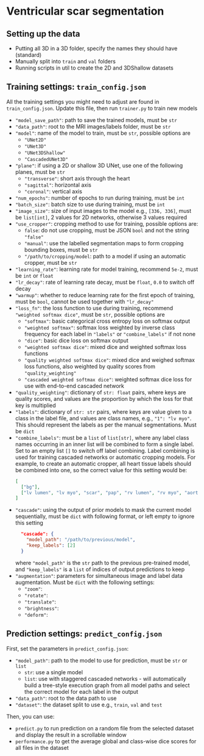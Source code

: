# Ventricular scar segmentation  

## Setting up the data 

* Putting all 3D in a 3D folder, specify the names they should have (standard)
* Manually split into `train` and `val` folders  
* Running scripts in util to create the 2D and 3DShallow datasets 

## Training settings: `train_config.json`

All the training settings you might need to adjust are found in `train_config.json`. Update this file, then run `trainer.py` to train new models 

* `"model_save_path"`: path to save the trained models, must be `str`
* `"data_path"`: root to the MRI images/labels folder, must be `str`
* `"model"`: name of the model to train, must be `str`, possible options are
  * `"UNet2D"`
  * `"UNet3D"`
  * `"UNet3DShallow"`
  * `"CascadedUNet3D"`   
* `"plane"`: if using a 2D or shallow 3D UNet, use one of the following planes, must be `str`
  * `"transverse"`: short axis through the heart 
  * `"sagittal"`: horizontal axis 
  * `"coronal"`: vertical axis 
* `"num_epochs"`: number of epochs to run during training, must be `int`
* `"batch_size"`: batch size to use during training, must be `int`
* `"image_size"`: size of input images to the model e.g., `[336, 336]`, must be `list[int]`, 2 values for 2D networks, otherwise 3 values required 
* `"use_cropper"`: cropping method to use for training, possible options are:
  * `false`: do not use cropping, must be JSON `bool` and not the string `"false"`
  * `"manual"`: use the labelled segmentation maps to form cropping bounding boxes, must be `str`
  * `"/path/to/cropping/model`: path to a model if using an automatic cropper, must be `str`
* `"learning_rate"`: learning rate for model training, recommend `5e-2`, must be `int` or `float`
* `"lr_decay"`: rate of learning rate decay, must be `float`, `0.0` to switch off decay
* `"warmup"`: whether to reduce learning rate for the first epoch of training, must be `bool`, cannot be used together with `"lr_decay"` 
* `"loss_fn"`: the loss function to use during training, recommend `"weighted softmax dice"`, must be `str`, possible options are
  * `"softmax"`: basic categorical cross entropy loss on softmax output  
  * `"weighted softmax"`: softmax loss weighted by inverse class frequency for each label in `"labels"` or `"combine_labels"` if not none 
  * `"dice"`: basic dice loss on softmax output 
  * `"weighted softmax dice"`: mixed dice and weighted softmax loss functions 
  * `"quality weighted softmax dice"`: mixed dice and weighed softmax loss functions, also weighted by quality scores from `"quality_weighting"`
  * `"cascaded weighted softmax dice"`: weighted softmax dice loss for use with end-to-end cascaded network
* `"quality_weighting"`: dictionary of `str: float` pairs, where keys are quality scores, and values are the proportion by which the loss for that key is multiplied 
* `"labels"`: dictionary of `str: str` pairs, where keys are value given to a class in the label file, and values are class names, e.g., `"1": "lv myo"`. This should represent the labels as per the manual segmentations. Must be `dict`
* `"combine_labels"`: must be a `list` of `list[str]`, where any label class names occurring in an inner list will be combined to form a single label. Set to an empty list `[]` to switch off label combining. Label combining is used for training cascaded networks or automatic cropping models. For example, to create an automatic cropper, all heart tissue labels should be combined into one, so the correct value for this setting would be: 
  ```json
  [
    ["bg"],
    ["lv lumen", "lv myo", "scar", "pap", "rv lumen", "rv myo", "aorta"]
  ]
  ```
* `"cascade"`: using the output of prior models to mask the current model sequentially, must be `dict` with following format, or left empty to ignore this setting
  ```json
    "cascade": {
      "model_path": "/path/to/previous/model",
      "keep_labels": [2]  
    }
  ```
  where `"model_path"` is the `str` path to the previous pre-trained model, and `"keep_labels"` is a `list` of indices of output predictions to keep 
* `"augmentation"`: parameters for simultaneous image and label data augmentation. Must be `dict` with the following settings: 
  * `"zoom"`: 
  * `"rotate"`: 
  * `"translate"`: 
  * `"brightness"`: 
  * `"deform"`: 


## Prediction settings: `predict_config.json`

First, set the parameters in `predict_config.json`:
* `"model_path"`: path to the model to use for prediction, must be `str` or `list`
  * `str`: use a single model
  * `list`: use with staggered cascaded networks - will automatically build a tree-style execution graph from all model paths and select the correct model for each label in the output  
* `"data_path"`: root to the data path to use 
* `"dataset"`: the dataset split to use e.g., `train`, `val` and `test`

Then, you can use:
* `predict.py` to run prediction on a random file from the selected dataset and display the result in a scrollable window
* `performance.py` to get the average global and class-wise dice scores for all files in the dataset
